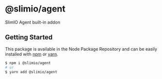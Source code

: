 # @slimio/agent
SlimIO Agent built-in addon

## Getting Started

This package is available in the Node Package Repository and can be easily installed with [npm](https://docs.npmjs.com/getting-started/what-is-npm) or [yarn](https://yarnpkg.com).

```bash
$ npm i @slimio/agent
# or
$ yarn add @slimio/agent
```

